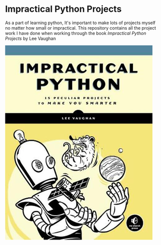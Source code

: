 # Impractical Python Projects
As a part of learning python, It's important to make lots of projects myself no matter how small or impractical. This repository contains all the project work I have done when working through the book *Impractical Python Projects* by Lee Vaughan

![Impractical Python Projects Book by Lee Vaughan](https://github.com/BrosephB/Impractical-Python-Projects/blob/main/Readme/IPJ.jpg?raw=true)
